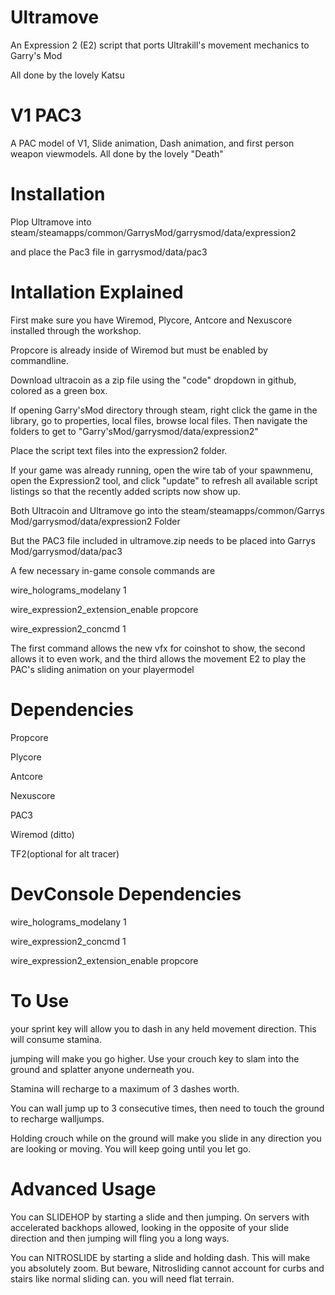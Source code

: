 # Ultramove
An Expression 2 (E2) script that ports Ultrakill's movement mechanics to Garry's Mod

All done by the lovely Katsu

# V1 PAC3
A PAC model of V1, Slide animation, Dash animation, and first person weapon viewmodels.
All done by the lovely "Death"

# Installation

Plop Ultramove into steam/steamapps/common/GarrysMod/garrysmod/data/expression2

and place the Pac3 file in garrysmod/data/pac3

# Intallation Explained
First make sure you have Wiremod, Plycore, Antcore and Nexuscore installed through the workshop.

Propcore is already inside of Wiremod but must be enabled by commandline.

Download ultracoin as a zip file using the "code" dropdown in github, colored as a green box.

If opening Garry'sMod directory through steam, right click the game in the library, go to properties, local files, browse local files. Then navigate the folders to get to "Garry'sMod/garrysmod/data/expression2"

Place the script text files into the expression2 folder.

If your game was already running, open the wire tab of your spawnmenu, open the Expression2 tool, and click "update" to refresh all available script listings so that the recently added scripts now show up.

Both Ultracoin and Ultramove go into the steam/steamapps/common/Garrys Mod/garrysmod/data/expression2 
Folder

But the PAC3 file included in ultramove.zip needs to be placed into Garrys Mod/garrysmod/data/pac3


A few necessary in-game console commands are

wire_holograms_modelany 1

wire_expression2_extension_enable propcore

wire_expression2_concmd 1

The first command allows the new vfx for coinshot to show, the second allows it to even work, and the third allows the movement E2 to play the PAC's sliding animation on your playermodel


# Dependencies
Propcore

Plycore

Antcore

Nexuscore

PAC3

Wiremod (ditto)

TF2(optional for alt tracer)

# DevConsole Dependencies
wire_holograms_modelany 1

wire_expression2_concmd 1

wire_expression2_extension_enable propcore

# To Use

your sprint key will allow you to dash in any held movement direction. This will consume stamina.

jumping will make you go higher. Use your crouch key to slam into the ground and splatter anyone underneath you.

Stamina will recharge to a maximum of 3 dashes worth.

You can wall jump up to 3 consecutive times, then need to touch the ground to recharge walljumps.

Holding crouch while on the ground will make you slide in any direction you are looking or moving. You will keep going until you let go.

# Advanced Usage

You can SLIDEHOP by starting a slide and then jumping. On servers with accelerated backhops allowed, looking in the opposite of your slide direction and then jumping will fling you a long ways.

You can NITROSLIDE by starting a slide and holding dash. This will make you absolutely zoom. But beware, Nitrosliding cannot account for curbs and stairs like normal sliding can. you will need flat terrain.
